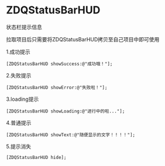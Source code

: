 # ZDQStatusBarHUD
状态栏提示信息

拉取项目后只需要将ZDQStatusBarHUD拷贝至自己项目中即可使用

1.成功提示

    [ZDQStatusBarHUD showSuccess:@"成功哦！"];
    
2.失败提示

    [ZDQStatusBarHUD showError:@"失败啦！"];
    
3.loading提示

    [ZDQStatusBarHUD showLoading:@"进行中的啦..."];
    
4.普通提示

    [ZDQStatusBarHUD showText:@"随便显示的文字！！！！"];
    
5.提示消失

    [ZDQStatusBarHUD hide];
